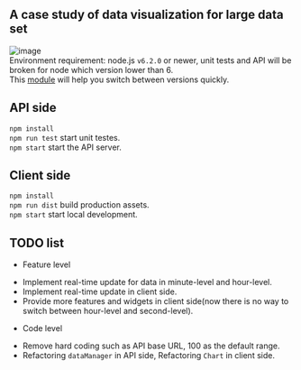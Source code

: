 ## A case study of data visualization for large data set 
![image](https://cloud.githubusercontent.com/assets/10692276/17745306/f334dce4-64dd-11e6-8712-749f44c786d9.png)   
Environment requirement: node.js `v6.2.0` or newer, unit tests and API will be broken for node which version lower than 6.   
This [module](https://www.npmjs.com/package/n) will help you switch between versions quickly.


## API side
`npm install`   
`npm run test` start unit testes.   
`npm start` start the API server.

## Client side
`npm install`   
`npm run dist` build production assets.  
`npm start` start local development.  

## TODO list
 * Feature level
  - Implement real-time update for data in minute-level and hour-level.
  - Implement real-time update in client side.
  - Provide more features and widgets in client side(now there is no way to switch between hour-level and second-level).
 * Code level
  - Remove hard coding such as API base URL, 100 as the default range.
  - Refactoring `dataManager` in API side, Refactoring `Chart` in client side.
